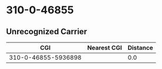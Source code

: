 # 310-0-46855
## Unrecognized Carrier


| CGI | Nearest CGI | Distance |
|-----|-------------|----------|
| 310-0-46855-5936898 |  | 0.0 |
